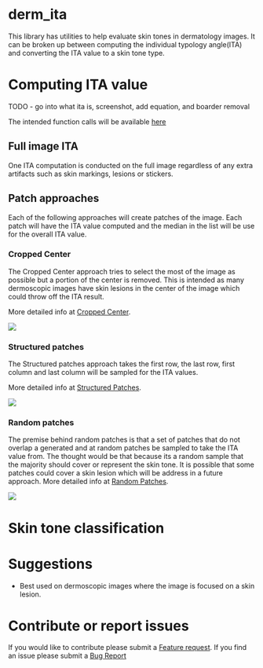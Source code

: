 # derm_ita

This library has utilities to help evaluate skin tones in dermatology images. It can be broken 
up between computing the individual typology angle(ITA) and converting the ITA value to a skin tone type.

# Computing ITA value
TODO - go into what ita is, screenshot, add equation, and boarder removal

The intended function calls will be available [here](derm_ita/blob/master/derm_ita/derm_ita.py) 

## Full image ITA
One ITA computation is conducted on the full image regardless of any extra artifacts such as skin markings, lesions
or stickers.

## Patch approaches
Each of the following approaches will create patches of the image. Each patch will have the ITA value
computed and the median in the list will be use for the overall ITA value.

### Cropped Center
The Cropped Center approach tries to select the most of the image as possible but a portion of the 
center is removed. This is intended as many dermoscopic images have skin lesions in the center of the image
which could throw off the ITA result.

More detailed info at [Cropped Center](derm_ita/cropped_center.py#L5).

![](https://i.imgur.com/pBJbePK.png)

### Structured patches
The Structured patches approach takes the first row, the last row, first column and last column will be
    sampled for the ITA values. 

More detailed info at [Structured Patches](derm_ita/structured_patches.py#L5).

![](https://i.imgur.com/ifEwWk3.png)

### Random patches
The premise behind random patches is that a set of patches that do not overlap a generated and at random patches
    be sampled to take the ITA value from. The thought would be that because its a random sample that the majority should
    cover or represent the skin tone. It is possible that some patches could cover a skin lesion which will be address in
    a future approach.
More detailed info at [Random Patches](derm_ita/random_patches.py#L9).

![](https://i.imgur.com/9wJIkky.png)

# Skin tone classification

# Suggestions

- Best used on dermoscopic images where the image is focused on a skin lesion.

# Contribute or report issues
If you would like to contribute please submit a [Feature request](derm_ita/issues/new?assignees=&labels=&template=feature_request.md&title=). 
If you find an issue please submit a [Bug Report](derm_ita/issues/new?assignees=&labels=&template=bug_report.md&title=)